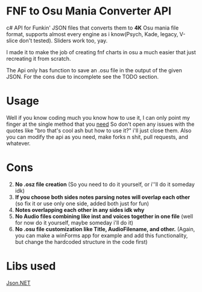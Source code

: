 # FNF to Osu Mania Converter API
c# API for Funkin' JSON files that converts them to **4K** Osu mania file format, supports almost every engine as i know(Psych, Kade, legacy, V-slice don't tested). Sliders work too, yay.

I made it to make the job of creating fnf charts in osu a much easier that just recreating it from scratch.

The Api only has function to save an .osu file in the output of the given JSON.
For the cons due to incomplete see the TODO section.

# Usage
Well if you know coding much you know how to use it, I can only point my finger at the single method that you [need](https://github.com/Fadeyauso/FNFToOsuManiaConverter/blob/main/FNFToOsuManiaConverter/FNFChart.cs#L16)
So don't open any issues with the quotes like "bro that's cool ash but how to use it?" i'll just close them.
Also you can modify the api as you need, make forks n shit, pull requests, and whatever.

# Cons
2. **No .osz file creation** (So you need to do it yourself, or i''ll do it someday idk)
3. **If you choose both sides notes parsing notes will overlap each other** (so fix it or use only one side, added both just for fun)
4. **Notes overlapping each other in any sides idk why**
5. **No Audio files combining like inst and voices together in one file** (well for now do it yourself, maybe someday i'll do it)
6. **No .osu file customization like Title, AudioFilename, and other.** (Again, you can make a winForms app for example and add this functionality, but change the hardcoded structure in the code first)

# Libs used
[Json.NET](https://github.com/JamesNK/Newtonsoft.Json)